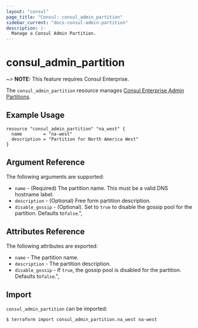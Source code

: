 ```yaml
---
layout: "consul"
page_title: "Consul: consul_admin_partition"
sidebar_current: "docs-consul-admin-partition"
description: |-
  Manage a Consul Admin Partition.
---
```


# consul_admin_partition

~> **NOTE:** This feature requires Consul Enterprise.

The `consul_admin_partition` resource manages [Consul Enterprise Admin Partitions](https://www.consul.io/docs/enterprise/admin-partitions).

## Example Usage

```hcl
resource "consul_admin_partition" "na_west" {
  name        = "na-west"
  description = "Partition for North America West"
}
```

## Argument Reference

The following arguments are supported:

* `name` - (Required) The partition name. This must be a valid DNS hostname label.
* `description` - (Optional) Free form partition description.
*  `disable_gossip` - (Optional). Set to `true` to disable the gossip pool for the partition. Defaults to`false`.",

## Attributes Reference

The following attributes are exported:

* `name` - The partition name.
* `description` - The partition description.
* `disable_gossip` - If `true`, the gossip pool is disabled for the partition. Defaults to`false`.",

## Import

`consul_admin_partition` can be imported:

```
$ terraform import consul_admin_partition.na_west na-west
```
